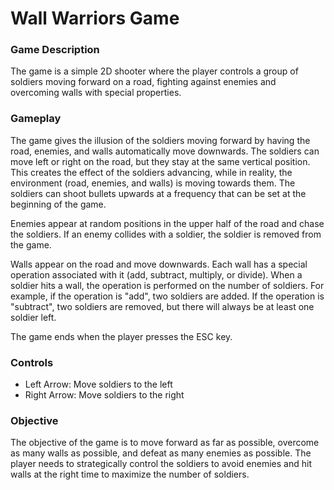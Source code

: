 # Wall Warriors Game
### Game Description

The game is a simple 2D shooter where the player controls a group of soldiers moving forward on a road, fighting against enemies and overcoming walls with special properties.

### Gameplay 

The game gives the illusion of the soldiers moving forward by having the road, enemies, and walls automatically move downwards. The soldiers can move left or right on the road, but they stay at the same vertical position. This creates the effect of the soldiers advancing, while in reality, the environment (road, enemies, and walls) is moving towards them. The soldiers can shoot bullets upwards at a frequency that can be set at the beginning of the game.

Enemies appear at random positions in the upper half of the road and chase the soldiers. If an enemy collides with a soldier, the soldier is removed from the game.

Walls appear on the road and move downwards. Each wall has a special operation associated with it (add, subtract, multiply, or divide). When a soldier hits a wall, the operation is performed on the number of soldiers. For example, if the operation is "add", two soldiers are added. If the operation is "subtract", two soldiers are removed, but there will always be at least one soldier left.

The game ends when the player presses the ESC key.

### Controls

- Left Arrow: Move soldiers to the left
- Right Arrow: Move soldiers to the right

### Objective

The objective of the game is to move forward as far as possible, overcome as many walls as possible, and defeat as many enemies as possible. The player needs to strategically control the soldiers to avoid enemies and hit walls at the right time to maximize the number of soldiers.
